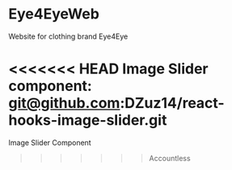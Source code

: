 # Eye4EyeWeb
Website for clothing brand Eye4Eye

<<<<<<< HEAD
Image Slider component: git@github.com:DZuz14/react-hooks-image-slider.git
=======
Image Slider Component
>>>>>>> Accountless
